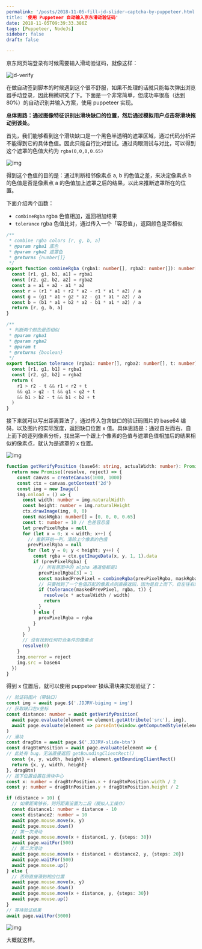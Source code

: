 ```yaml
---
permalink: '/posts/2018-11-05-fill-jd-slider-captcha-by-puppeteer.html
title: '使用 Puppeteer 自动输入京东滑动验证码'
date: 2018-11-05T09:39:33.386Z
tags: [Puppeteer, NodeJs]
sidebar: false
draft: false

---
```





<!-- 「」 -->

京东网页端登录有时候需要输入滑动验证码，就像这样：

![jd-verify](https://user-images.githubusercontent.com/5960988/48596434-ff732280-e993-11e8-94db-2f82be82a1ab.png)

在做自动签到脚本的时候遇到这个很不舒服，如果不处理的话就只能每次弹出浏览器手动登录，因此稍微研究了下。下面是一个非常简单，但成功率很高（达到80%）的自动识别并输入方案，使用 puppeteer 实现。

**总体思路：通过图像特征识别出滑块缺口的位置，然后通过模拟用户点击将滑块拖动到该处。**

<!-- more -->

首先，我们能够看到这个滑块缺口是一个黑色半透明的遮罩区域，通过代码分析并不能得到它的具体色值。因此只能自行比对尝试。通过肉眼测试与对比，可以得到这个遮罩的色值大约为 `rgba(0,0,0,0.65)`

![img](https://user-images.githubusercontent.com/5960988/48612937-52b19900-e9c5-11e8-97c4-eab52883c540.png)

得到这个色值的目的是：通过判断相邻像素点 a, b 的色值之差，来决定像素点 b 的色值是否是像素点 a 的色值加上遮罩之后的结果，以此来推断遮罩所在的位置。

下面介绍两个函数：

* `combineRgba` rgba 色值相加，返回相加结果
* `tolerance` rgba 色值比对，通过传入一个「容忍值」，返回颜色是否相似

```typescript
/**
 * combine rgba colors [r, g, b, a]
 * @param rgba1 底色
 * @param rgba2 遮罩色
 * @returns {number[]}
 */
export function combineRgba (rgba1: number[], rgba2: number[]): number[] {
  const [r1, g1, b1, a1] = rgba1
  const [r2, g2, b2, a2] = rgba2
  const a = a1 + a2 - a1 * a2
  const r = (r1 * a1 + r2 * a2 - r1 * a1 * a2) / a
  const g = (g1 * a1 + g2 * a2 - g1 * a1 * a2) / a
  const b = (b1 * a1 + b2 * a2 - b1 * a1 * a2) / a
  return [r, g, b, a]
}

/**
 * 判断两个颜色是否相似
 * @param rgba1
 * @param rgba2
 * @param t
 * @returns {boolean}
 */
export function tolerance (rgba1: number[], rgba2: number[], t: number): boolean {
  const [r1, g1, b1] = rgba1
  const [r2, g2, b2] = rgba2
  return (
    r1 > r2 - t && r1 < r2 + t
    && g1 > g2 - t && g1 < g2 + t
    && b1 > b2 - t && b1 < b2 + t
  )
}
```

接下来就可以写出距离算法了，通过传入包含缺口的验证码图片的 base64 编码，以及图片的实际宽度，返回缺口位置 x 值。具体思路是：通过自左而右，自上而下的逐列像素分析，找出第一个跟上个像素的色值与遮罩色值相加后的结果相似的像素点，就认为是遮罩的 x 位置。

![img](https://user-images.githubusercontent.com/5960988/48612892-33b30700-e9c5-11e8-94d7-a6cc6ec30c87.png)

```typescript
function getVerifyPosition (base64: string, actualWidth: number): Promise<number> {
  return new Promise((resolve, reject) => {
    const canvas = createCanvas(1000, 1000)
    const ctx = canvas.getContext('2d')
    const img = new Image()
    img.onload = () => {
      const width: number = img.naturalWidth
      const height: number = img.naturalHeight
      ctx.drawImage(img, 0, 0)
      const maskRgba: number[] = [0, 0, 0, 0.65]
      const t: number = 10 // 色差容忍值
      let prevPixelRgba = null
      for (let x = 0; x < width; x++) {
        // 重新开始一列，清除上个像素的色值
        prevPixelRgba = null
        for (let y = 0; y < height; y++) {
          const rgba = ctx.getImageData(x, y, 1, 1).data
          if (prevPixelRgba) {
            // 所有原图中的 alpha 通道值都是1
            prevPixelRgba[3] = 1
            const maskedPrevPixel = combineRgba(prevPixelRgba, maskRgba)
            // 只要找到了一个色值匹配的像素点则直接返回，因为是自上而下，自左往右的查找，第一个像素点已经满足"最近"的条件
            if (tolerance(maskedPrevPixel, rgba, t)) {
              resolve(x * actualWidth / width)
              return
            }
          } else {
            prevPixelRgba = rgba
          }
        }
      }
      // 没有找到任何符合条件的像素点
      resolve(0)
    }
    img.onerror = reject
    img.src = base64
  })
}
```

得到 x 位置后，就可以使用 puppeteer 操纵滑块来实现验证了：

```typescript
// 验证码图片（带缺口）
const img = await page.$('.JDJRV-bigimg > img')
// 获取缺口左x坐标
const distance: number = await getVerifyPosition(
  await page.evaluate(element => element.getAttribute('src'), img),
  await page.evaluate(element => parseInt(window.getComputedStyle(element).width), img)
)
// 滑块
const dragBtn = await page.$('.JDJRV-slide-btn')
const dragBtnPosition = await page.evaluate(element => {
// 此处有 bug，无法直接返回 getBoundingClientRect()
  const {x, y, width, height} = element.getBoundingClientRect()
  return {x, y, width, height}
}, dragBtn)
// 按下位置设置在滑块中心
const x: number = dragBtnPosition.x + dragBtnPosition.width / 2
const y: number = dragBtnPosition.y + dragBtnPosition.height / 2

if (distance > 10) {
  // 如果距离够长，则将距离设置为二段（模拟人工操作）
  const distance1: number = distance - 10
  const distance2: number = 10
  await page.mouse.move(x, y)
  await page.mouse.down()
  // 第一次滑动
  await page.mouse.move(x + distance1, y, {steps: 30})
  await page.waitFor(500)
  // 第二次滑动
  await page.mouse.move(x + distance1 + distance2, y, {steps: 20})
  await page.waitFor(500)
  await page.mouse.up()
} else {
  // 否则直接滑到相应位置
  await page.mouse.move(x, y)
  await page.mouse.down()
  await page.mouse.move(x + distance, y, {steps: 30})
  await page.mouse.up()
}
// 等待验证结果
await page.waitFor(3000)
```

![img](https://user-images.githubusercontent.com/5960988/48613026-91dfea00-e9c5-11e8-988b-42d823a3699a.png)

大概就这样。

